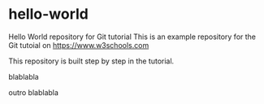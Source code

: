 # hello-world
Hello World repository for Git tutorial
This is an example repository for the Git tutoial on https://www.w3schools.com

This repository is built step by step in the tutorial.

blablabla

outro blablabla
